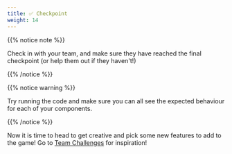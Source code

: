 ```yaml
---
title: ✅ Checkpoint
weight: 14
---
```


{{% notice note %}}

Check in with your team, and make sure they have reached the final checkpoint (or help them out if they haven't!)

{{% /notice %}}

{{% notice warning %}}

Try running the code and make sure you can all see the expected behaviour for each of your components.

{{% /notice %}}

Now it is time to head to get creative and pick some new features to add to the game!
Go to [Team Challenges](../../teamwork/2_challenge) for inspiration!
